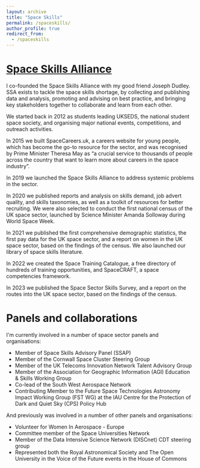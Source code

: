 ```yaml
---
layout: archive
title: "Space Skills"
permalink: /spaceskills/
author_profile: true
redirect_from:
  - /spaceskills
---
```


[Space Skills Alliance](https://spaceskills.org)
======
I co-founded the Space Skills Alliance with my good friend Joseph Dudley. SSA exists to tackle the space skills shortage, by collecting and publishing data and analysis, promoting and advising on best practice, and bringing key stakeholders together to collaborate and learn from each other.

We started back in 2012 as students leading UKSEDS, the national student space society, and organising major national events, competitions, and outreach activities.

In 2015 we built SpaceCareers.uk, a careers website for young people, which has become the go-to resource for the sector, and was recognised by Prime Minister Theresa May as “a crucial service to thousands of people across the country that want to learn more about careers in the space industry”.

In 2019 we launched the Space Skills Alliance to address systemic problems in the sector.

In 2020 we published reports and analysis on skills demand, job advert quality, and skills taxonomies, as well as a toolkit of resources for better recruiting. We were also selected to conduct the first national census of the UK space sector, launched by Science Minister Amanda Solloway during World Space Week.

In 2021 we published the first comprehensive demographic statistics, the first pay data for the UK space sector, and a report on women in the UK space sector, based on the findings of the census. We also launched our library of space skills literature.

In 2022 we created the Space Training Catalogue, a free directory of hundreds of training opportunities, and SpaceCRAFT, a space competencies framework.

In 2023 we published the Space Sector Skills Survey, and a report on the routes into the UK space sector, based on the findings of the census.

Panels and collaborations
======
I'm currently involved in a number of space sector panels and organisations:
* Member of Space Skills Advisory Panel (SSAP)
* Member of the Cornwall Space Cluster Steering Group
* Member of the UK Telecoms Innovation Network Talent Advisory Group
* Member of the Association for Geographic Information (AGI) Education & Skills Working Group
* Co-lead of the South West Aerospace Network
* Contributing Member to the Future Space Technologies Astronomy Impact Working Group (FST WG) at the IAU Centre for the Protection of Dark and Quiet Sky (CPS) Policy Hub

And previously was involved in a number of other panels and organisations:
* Volunteer for Women In Aerospace - Europe
* Committee member of the Space Universities Network
* Member of the Data Intensive Science Network (DISCnet) CDT steering group
* Represented both the Royal Astronomical Society and The Open University in the Voice of the Future events in the House of Commons
